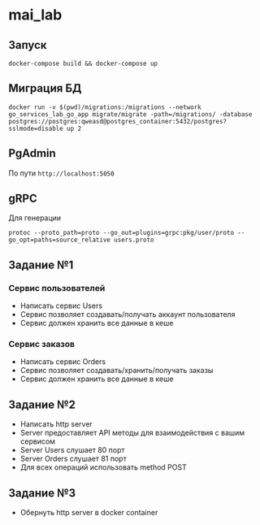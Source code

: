 # mai_lab

## Запуск
```
docker-compose build && docker-compose up
```

## Миграция БД
```
docker run -v $(pwd)/migrations:/migrations --network go_services_lab_go_app migrate/migrate -path=/migrations/ -database postgres://postgres:qweasd@postgres_container:5432/postgres?sslmode=disable up 2
```

## PgAdmin
По пути `http://localhost:5050`

## gRPC
Для генерации
```
protoc --proto_path=proto --go_out=plugins=grpc:pkg/user/proto --go_opt=paths=source_relative users.proto
```

## Задание №1 
### Сервис пользователей

- Написать сервис Users
- Сервис позволяет создавать/получать аккаунт пользователя
- Сервис должен хранить все данные в кеше

### Сервис заказов

- Написать сервис Orders
- Сервис позволяет создавать/хранить/получать заказы
- Сервис должен хранить все данные в кеше

## Задание №2

- Написать http server
- Server предоставляет API методы для взаимодействия с вашим сервисом
- Server Users слушает 80 порт
- Server Orders слушает 81 порт
- Для всех операций использовать method POST

## Задание №3

- Обернуть http server в docker container
